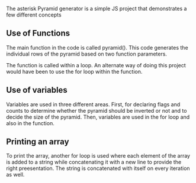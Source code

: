 The asterisk Pyramid generator is a simple JS project that demonstrates a few different concepts

## Use of Functions

The main function in the code is called pyramid(). This code generates the individual rows of the pyramid based on two function parameters. 

The function is called within a loop. An alternate way of doing this project would have been to use the for loop within the function. 

## Use of variables 

Variables are used in three different areas. First, for declaring flags and counts to determine whether the pyramid should be inverted or not and to decide the size of the pyramid. Then, variables are used in the for loop and also in the function. 

## Printing an array

To print the array, another for loop is used where each element of the array is added to a string while concatenating it with a new line to provide the right preesentation. The string is concatenated with itself on every iteration as well.